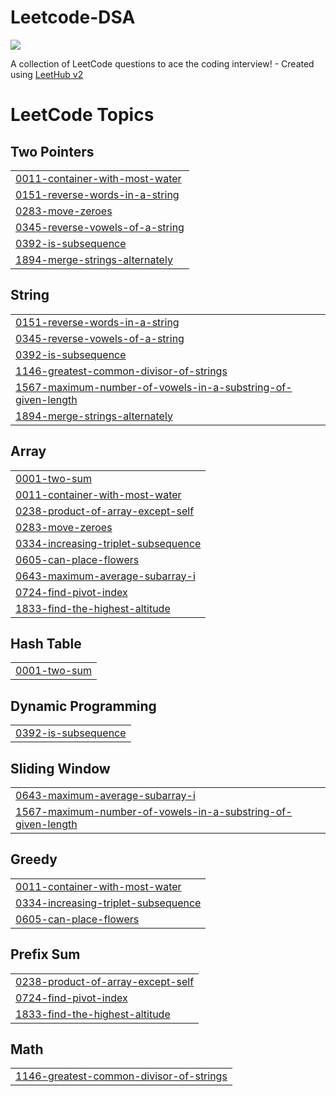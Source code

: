 # Leetcode-DSA

![](https://leetcard.jacoblin.cool/akashacharya03?ext=heatmap)

A collection of LeetCode questions to ace the coding interview! - Created using [LeetHub v2](https://github.com/arunbhardwaj/LeetHub-2.0)

<!---LeetCode Topics Start-->
# LeetCode Topics
## Two Pointers
|  |
| ------- |
| [0011-container-with-most-water](https://github.com/AkashAcharya03/Leetcode-DSA/tree/master/0011-container-with-most-water) |
| [0151-reverse-words-in-a-string](https://github.com/AkashAcharya03/Leetcode-DSA/tree/master/0151-reverse-words-in-a-string) |
| [0283-move-zeroes](https://github.com/AkashAcharya03/Leetcode-DSA/tree/master/0283-move-zeroes) |
| [0345-reverse-vowels-of-a-string](https://github.com/AkashAcharya03/Leetcode-DSA/tree/master/0345-reverse-vowels-of-a-string) |
| [0392-is-subsequence](https://github.com/AkashAcharya03/Leetcode-DSA/tree/master/0392-is-subsequence) |
| [1894-merge-strings-alternately](https://github.com/AkashAcharya03/Leetcode-DSA/tree/master/1894-merge-strings-alternately) |
## String
|  |
| ------- |
| [0151-reverse-words-in-a-string](https://github.com/AkashAcharya03/Leetcode-DSA/tree/master/0151-reverse-words-in-a-string) |
| [0345-reverse-vowels-of-a-string](https://github.com/AkashAcharya03/Leetcode-DSA/tree/master/0345-reverse-vowels-of-a-string) |
| [0392-is-subsequence](https://github.com/AkashAcharya03/Leetcode-DSA/tree/master/0392-is-subsequence) |
| [1146-greatest-common-divisor-of-strings](https://github.com/AkashAcharya03/Leetcode-DSA/tree/master/1146-greatest-common-divisor-of-strings) |
| [1567-maximum-number-of-vowels-in-a-substring-of-given-length](https://github.com/AkashAcharya03/Leetcode-DSA/tree/master/1567-maximum-number-of-vowels-in-a-substring-of-given-length) |
| [1894-merge-strings-alternately](https://github.com/AkashAcharya03/Leetcode-DSA/tree/master/1894-merge-strings-alternately) |
## Array
|  |
| ------- |
| [0001-two-sum](https://github.com/AkashAcharya03/Leetcode-DSA/tree/master/0001-two-sum) |
| [0011-container-with-most-water](https://github.com/AkashAcharya03/Leetcode-DSA/tree/master/0011-container-with-most-water) |
| [0238-product-of-array-except-self](https://github.com/AkashAcharya03/Leetcode-DSA/tree/master/0238-product-of-array-except-self) |
| [0283-move-zeroes](https://github.com/AkashAcharya03/Leetcode-DSA/tree/master/0283-move-zeroes) |
| [0334-increasing-triplet-subsequence](https://github.com/AkashAcharya03/Leetcode-DSA/tree/master/0334-increasing-triplet-subsequence) |
| [0605-can-place-flowers](https://github.com/AkashAcharya03/Leetcode-DSA/tree/master/0605-can-place-flowers) |
| [0643-maximum-average-subarray-i](https://github.com/AkashAcharya03/Leetcode-DSA/tree/master/0643-maximum-average-subarray-i) |
| [0724-find-pivot-index](https://github.com/AkashAcharya03/Leetcode-DSA/tree/master/0724-find-pivot-index) |
| [1833-find-the-highest-altitude](https://github.com/AkashAcharya03/Leetcode-DSA/tree/master/1833-find-the-highest-altitude) |
## Hash Table
|  |
| ------- |
| [0001-two-sum](https://github.com/AkashAcharya03/Leetcode-DSA/tree/master/0001-two-sum) |
## Dynamic Programming
|  |
| ------- |
| [0392-is-subsequence](https://github.com/AkashAcharya03/Leetcode-DSA/tree/master/0392-is-subsequence) |
## Sliding Window
|  |
| ------- |
| [0643-maximum-average-subarray-i](https://github.com/AkashAcharya03/Leetcode-DSA/tree/master/0643-maximum-average-subarray-i) |
| [1567-maximum-number-of-vowels-in-a-substring-of-given-length](https://github.com/AkashAcharya03/Leetcode-DSA/tree/master/1567-maximum-number-of-vowels-in-a-substring-of-given-length) |
## Greedy
|  |
| ------- |
| [0011-container-with-most-water](https://github.com/AkashAcharya03/Leetcode-DSA/tree/master/0011-container-with-most-water) |
| [0334-increasing-triplet-subsequence](https://github.com/AkashAcharya03/Leetcode-DSA/tree/master/0334-increasing-triplet-subsequence) |
| [0605-can-place-flowers](https://github.com/AkashAcharya03/Leetcode-DSA/tree/master/0605-can-place-flowers) |
## Prefix Sum
|  |
| ------- |
| [0238-product-of-array-except-self](https://github.com/AkashAcharya03/Leetcode-DSA/tree/master/0238-product-of-array-except-self) |
| [0724-find-pivot-index](https://github.com/AkashAcharya03/Leetcode-DSA/tree/master/0724-find-pivot-index) |
| [1833-find-the-highest-altitude](https://github.com/AkashAcharya03/Leetcode-DSA/tree/master/1833-find-the-highest-altitude) |
## Math
|  |
| ------- |
| [1146-greatest-common-divisor-of-strings](https://github.com/AkashAcharya03/Leetcode-DSA/tree/master/1146-greatest-common-divisor-of-strings) |
<!---LeetCode Topics End-->

